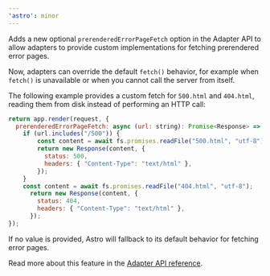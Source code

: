 ```yaml
---
'astro': minor
---
```


Adds a new optional `prerenderedErrorPageFetch` option in the Adapter API to allow adapters to provide custom implementations for fetching prerendered error pages.

Now, adapters can override the default `fetch()` behavior, for example when `fetch()` is unavailable or when you cannot call the server from itself.

The following example provides a custom fetch for `500.html` and `404.html`, reading them from disk instead of performing an HTTP call:
```js "prerenderedErrorPageFetch"
return app.render(request, {
  prerenderedErrorPageFetch: async (url: string): Promise<Response> => {
    if (url.includes("/500")) {
        const content = await fs.promises.readFile("500.html", "utf-8");
        return new Response(content, {
          status: 500,
          headers: { "Content-Type": "text/html" },
        });
    }
    const content = await fs.promises.readFile("404.html", "utf-8");
      return new Response(content, {
        status: 404,
        headers: { "Content-Type": "text/html" },
      });
});
```
If no value is provided, Astro will fallback to its default behavior for fetching error pages.

Read more about this feature in the [Adapter API reference](/en/reference/adapter-reference/#prerenderederrorpagefetch).
